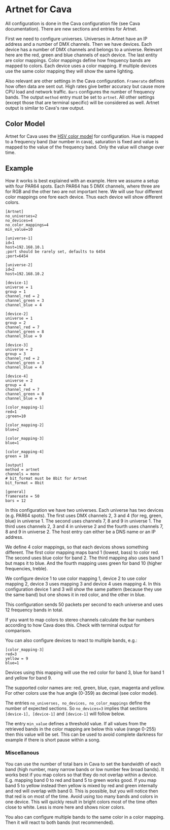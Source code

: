 # Artnet for Cava
All configuration is done in the Cava configuration file (see Cava documentation). There are new sections and entries for Artnet.

First we need to configure universes. Universes in Artnet have an IP address and a number of DMX channels. Then we have devices. Each device has a number of DMX channels and belongs to a universe. Relevant here are the red, green and blue channels of each device. The last entity are color mappings. Color mappings define how frequency bands are mapped to colors. Each device uses a color mapping. If multiple devices use the same color mapping they will show the same lighting.

Also relevant are other settings in the Cava configuration. `Framerate` defines how often data are sent out. High rates give better accuracy but cause more CPU load and network traffic. `Bars` configures the number of frequency bands. The output `method` entry must be set to `artnet`. All other settings (except those that are terminal specific) will be considered as well. Artnet output is similar to Cava's raw output.

## Color Model
Artnet for Cava uses the [HSV color model](https://en.wikipedia.org/wiki/HSL_and_HSV) for configuration. Hue is mapped to a frequency band (bar number in cava), saturation is fixed and value is mapped to the value of the frequency band. Only the value will change over time.

## Example
How it works is best explained with an example. Here we assume a setup with four PAR64 spots. Each PAR64 has 5 DMX channels, where three are for RGB and the other two are not important here. We will use four different color mappings one fore each device. Thus each device will show different colors.

```
[Artnet]
no_universes=2
no_devices=4
no_color_mappings=4
min_value=10

[universe-1]
id=1
host=192.168.10.1
;port should be rarely set, defaults to 6454
;port=6454

[universe-2]
id=2
host=192.168.10.2

[device-1]
universe = 1
group = 1
channel_red = 2
channel_green = 3
channel_blue = 4

[device-2]
universe = 1
group = 2
channel_red = 7
channel_green = 8
channel_blue = 9

[device-3]
universe = 2
group = 3
channel_red = 2
channel_green = 3
channel_blue = 4

[device-4]
universe = 2
group = 4
channel_red = 7
channel_green = 8
channel_blue = 9

[color_mapping-1]
red=1
;green=10

[color_mapping-2]
blue=2

[color_mapping-3]
blue=1

[color_mapping-4]
green = 10

[output]
method = artnet
channels = mono
# bit_format must be 8bit for Artnet
bit_format = 8bit

[general]
framereate = 50
bars = 12
```

In this configuration we have two universes. Each universe has two devices (e.g. PAR64 spots). The first uses DMX channels 2, 3 and 4 (for reg, green, blue) in universe 1. The second uses channels 7, 8 and 9 in universe 1. The third uses channels 2, 3 and 4 in universe 2 and the fourth uses channels 7, 8 and 9 in universe 2. The host entry can either be a DNS name or an IP address.

We define 4 color mappings, so that each devices shows something different. The first color mapping maps band 1 (lowest, bass) to color red. The second uses blue color for band 2. The third mapping also uses band 1 but maps it to blue. And the fourth mapping uses green for band 10 (higher frequencies, treble).

We configure device 1 to use color mapping 1, device 2 to use color mapping 2, device 3 uses mapping 3 and device 4 uses mapping 4. In this configuration device 1 and 3 will show the same pattern (because they use the same band) but one shows it in red color, and the other in blue.

This configuration sends 50 packets per second to each universe and uses 12 frequency bands in total.

If you want to map colors to stereo channels calculate the bar numbers according to how Cava does this. Check with terminal output for comparison.

You can also configure devices to react to multiple bands, e.g.:

```
[color_mapping-3]
red=3
yellow = 9
blue=1
```

Devices using this mapping will use the red color for band 3, blue for band 1 and yellow for band 9.

The supported color names are: red, green, blue, cyan, magenta and yellow. For other colors use the hue angle (0-359) as decimal (see color model).

The entries `no_universes, no_devices, no_color_mappings` define the number of expected sections. So `no_devices=3` implies that sections `[device-1], [device-1]` and `[device-1]` will follow below.

The entry `min_value` defines a threshold value. If all values from the retrieved bands in the color mapping are below this value (range 0-255) then this value will be set. This can be used to avoid complete darkness for example if there is short pause within a song.

### Miscellanous
You can use the number of total bars in Cava to set the bandwidth of each band (high number, many narrow bands or low number few broad bands).
It works best if you map colors so that they do not overlap within a device. E.g. mapping band 0 to red and band 5 to green works good. If you map band 5 to yellow instead then yellow is mixed by red and green internally and red will overlap with band 0. This is possible, but you will notice then that red is on most of the time. Avoid using too many bands and colors in one device. This will quickly result in bright colors most of the time often close to white. Less is more here and shows nicer colors.

You also can configure multiple bands to the same color in a color mapping. Then it will react to both bands (not recommended).